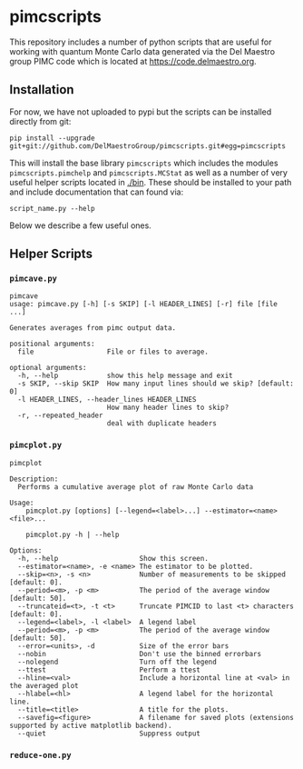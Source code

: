 # pimcscripts

This repository includes a number of python scripts that are useful for working
with quantum Monte Carlo data generated via the Del Maestro group PIMC code
which is located at https://code.delmaestro.org. 

## Installation
For now, we have not uploaded to pypi but the scripts can be installed directly
from git:

    pip install --upgrade git+git://github.com/DelMaestroGroup/pimcscripts.git#egg=pimcscripts

This will install the base library `pimcscripts` which includes the modules
`pimcscripts.pimchelp` and `pimcscripts.MCStat` as well as a number of very
useful helper scripts located in [./bin](https://github.com/DelMaestroGroup/pimcscripts/tree/main/pimcscripts/bin). These should be installed to your path and include documentation that can found via:

    script_name.py --help

Below we describe a few useful ones.

## Helper Scripts

### `pimcave.py`

    pimcave
    usage: pimcave.py [-h] [-s SKIP] [-l HEADER_LINES] [-r] file [file ...]

    Generates averages from pimc output data.

    positional arguments:
      file                  File or files to average.

    optional arguments:
      -h, --help            show this help message and exit
      -s SKIP, --skip SKIP  How many input lines should we skip? [default: 0]
      -l HEADER_LINES, --header_lines HEADER_LINES
                            How many header lines to skip?
      -r, --repeated_header
                            deal with duplicate headers

### `pimcplot.py`

    pimcplot

    Description:
      Performs a cumulative average plot of raw Monte Carlo data

    Usage:
        pimcplot.py [options] [--legend=<label>...] --estimator=<name> <file>...

        pimcplot.py -h | --help

    Options:
      -h, --help                    Show this screen.
      --estimator=<name>, -e <name> The estimator to be plotted.
      --skip=<n>, -s <n>            Number of measurements to be skipped [default: 0].
      --period=<m>, -p <m>          The period of the average window [default: 50].
      --truncateid=<t>, -t <t>      Truncate PIMCID to last <t> characters [default: 0].
      --legend=<label>, -l <label>  A legend label
      --period=<m>, -p <m>          The period of the average window [default: 50].
      --error=<units>, -d           Size of the error bars
      --nobin                       Don't use the binned errorbars
      --nolegend                    Turn off the legend
      --ttest                       Perform a ttest
      --hline=<val>                 Include a horizontal line at <val> in the averaged plot
      --hlabel=<hl>                 A legend label for the horizontal line.
      --title=<title>               A title for the plots.
      --savefig=<figure>            A filename for saved plots (extensions supported by active matplotlib backend).
      --quiet                       Suppress output

### `reduce-one.py`



